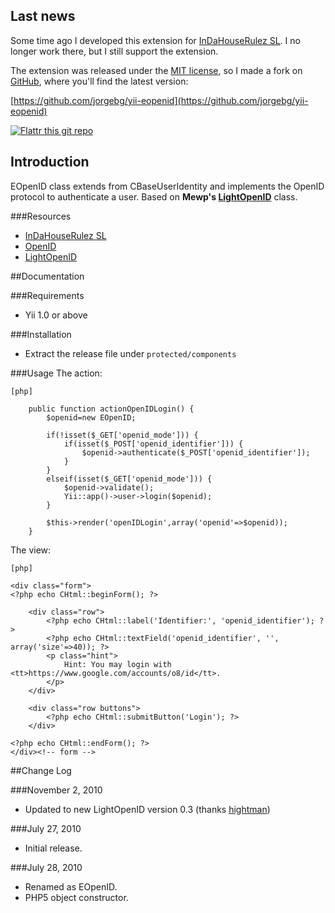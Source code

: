 Last news
---------
Some time ago I developed this extension for [InDaHouseRulez SL](http://www.indahouserulez.com). I no longer work there, but I still support the extension.

The extension was released under the [MIT license](http://www.opensource.org/licenses/mit-license.php), so I made a fork on [GitHub](https://github.com), where you'll find the latest version:

[https://github.com/jorgebg/yii-eopenid](https://github.com/jorgebg/yii-eopenid)

[![Flattr this git repo](http://api.flattr.com/button/flattr-badge-large.png)](https://flattr.com/submit/auto?user_id=jorgebg&url=https://github.com/jorgebg/yii-eopenid&title=yii-eopenid&language=en_GB&tags=github&category=software) 

Introduction
------------
EOpenID class extends from CBaseUserIdentity and implements the OpenID protocol to authenticate a user. Based on **Mewp's [LightOpenID](http://gitorious.org/lightopenid)** class.


###Resources
* [InDaHouseRulez SL](http://www.indahouserulez.com)
* [OpenID](http://openid.net/)
* [LightOpenID](http://gitorious.org/lightopenid)



##Documentation

###Requirements
* Yii 1.0 or above

###Installation
* Extract the release file under `protected/components`

###Usage
The action:

~~~
[php]

    public function actionOpenIDLogin() {
        $openid=new EOpenID;

        if(!isset($_GET['openid_mode'])) {
            if(isset($_POST['openid_identifier'])) {
                $openid->authenticate($_POST['openid_identifier']);
            }
        }
        elseif(isset($_GET['openid_mode'])) {
            $openid->validate();
            Yii::app()->user->login($openid);
        }

        $this->render('openIDLogin',array('openid'=>$openid));
    }

~~~


The view:

~~~
[php]

<div class="form">
<?php echo CHtml::beginForm(); ?>

	<div class="row">
		<?php echo CHtml::label('Identifier:', 'openid_identifier'); ?>
		<?php echo CHtml::textField('openid_identifier', '', array('size'=>40)); ?>
		<p class="hint">
			Hint: You may login with <tt>https://www.google.com/accounts/o8/id</tt>.
		</p>
	</div>

	<div class="row buttons">
		<?php echo CHtml::submitButton('Login'); ?>
	</div>

<?php echo CHtml::endForm(); ?>
</div><!-- form -->

~~~

##Change Log

###November 2, 2010
* Updated to new LightOpenID version 0.3 (thanks [hightman](http://www.yiiframework.com/forum/index.php?/topic/12727-eopenid-and-lightopenid-03/page__view__findpost__p__62429))

###July 27, 2010
* Initial release.

###July 28, 2010
* Renamed as EOpenID.
* PHP5 object constructor.
